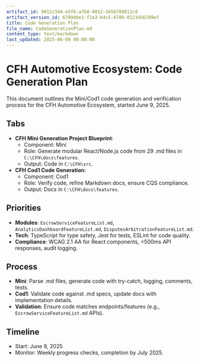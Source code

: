 ```yaml
---
artifact_id: 9012c3d4-e5f6-a7b8-9012-3456789012cd
artifact_version_id: 6789d0e1-f2a3-b4c5-6789-0123456789ef
title: Code Generation Plan
file_name: CodeGenerationPlan.md
content_type: text/markdown
last_updated: 2025-06-09 00:00:00
---
```

# CFH Automotive Ecosystem: Code Generation Plan

This document outlines the Mini/Cod1 code generation and verification process for the CFH Automotive Ecosystem, started June 9, 2025.

## Tabs
- **CFH Mini Generation Project Blueprint**:
  - Component: Mini
  - Role: Generate modular React/Node.js code from 29 .md files in `C:\CFH\docs\features`.
  - Output: Code in `C:\CFH\src`.
- **CFH Cod1 Code Generation**:
  - Component: Cod1
  - Role: Verify code, refine Markdown docs, ensure CQS compliance.
  - Output: Docs in `C:\CFH\docs\features`.

## Priorities
- **Modules**: `EscrowServiceFeatureList.md`, `AnalyticsDashboardFeatureList.md`, `DisputesArbitrationFeatureList.md`.
- **Tech**: TypeScript for type safety, Jest for tests, ESLint for code quality.
- **Compliance**: WCAG 2.1 AA for React components, <500ms API responses, audit logging.

## Process
- **Mini**: Parse .md files, generate code with try-catch, logging, comments, tests.
- **Cod1**: Validate code against .md specs, update docs with implementation details.
- **Validation**: Ensure code matches endpoints/features (e.g., `EscrowServiceFeatureList.md` APIs).

## Timeline
- Start: June 9, 2025
- Monitor: Weekly progress checks, completion by July 2025.